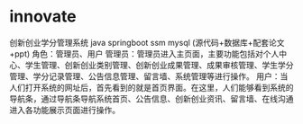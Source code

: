 # innovate
创新创业学分管理系统 java springboot ssm mysql (源代码+数据库+配套论文+ppt) 角色：管理员、用户  管理员：管理员进入主页面，主要功能包括对个人中心、学生管理、创新创业类别管理、创新创业成果管理、成果审核管理、学生学分管理、学分记录管理、公告信息管理、留言墙、系统管理等进行操作。  用户：当人们打开系统的网址后，首先看到的就是首页界面。在这里，人们能够看到系统的导航条，通过导航条导航系统首页、公告信息、创新创业资讯、留言墙、在线沟通进入各功能展示页面进行操作。
